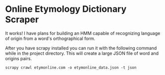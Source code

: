 Online Etymology Dictionary Scraper
===================================

It works! I have plans for building an HMM capable of recognizing language of origin from a word's orthographical form.

After you have scrapy installed you can run it with the following command while in the project directory. This will create a large JSON file of word and origins pairs.

    scrapy crawl etymonline.com -o etymonline_data.json -t json
